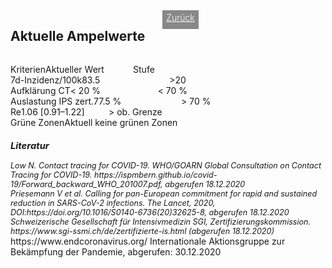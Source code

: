 <html>
  <head>
    <title>Aktuelle Ampelwerte</title>
    <meta charset="utf-8" />
    <meta http-equiv="expires" content="0">
  <style>
 /* FONTS */
 @import url("https://fonts.googleapis.com/css?family=Open+Sans+Condensed:300,700");
</style>
  </head>
  <body> 
 <div style="display:flex;"><h2>Aktuelle Ampelwerte</h2> <div style="margin-left:2em;padding:3px 6px 0 6px;background-color:#888;color:#fff;font-weight:300;height:27px!important;"><a href="main" style="color:#fff;">Zurück</a></div></div>
    <div class="onecol">
  <div class="ntable" style="display:flex;width:425px;margin-top:1em;">
    <div class="tbl0 st0">
      Kriterien
    </div>
    <div class="tbl5 st0" style="width:140px">
      Aktueller Wert
    </div>
    <div class="tbl5 st0" style="width:140px">
      Stufe
    </div>
    </div>
  <div class="ntbl" style="display:flex;width:425px;">
     <div class="tbl0 st0">
      7d-Inzidenz/100k
    </div>
    <div class="tbl5 st0" style="width:140px">
      83.5
    </div>
     <div class="tbl5 st4b" style="width:140px">
      >20
    </div>
  </div>
  <div class="ntbl" style="display:flex;width:425px;">
     <div class="tbl0 st0">
      Aufklärung CT
    </div>
    <div class="tbl5 st0" style="width:140px">
      < 20 %
    </div>
     <div class="tbl5 st4b" style="width:140px">
      < 70 %
    </div>
  </div>
  <div class="ntbl" style="display:flex;width:425px;">
    <div class="tbl0 st0">
      Auslastung IPS zert.
    </div>
    <div class="tbl5 st0" style="width:140px">
      77.5 %
    </div>
     <div class="tbl5 st4b" style="width:140px">
      > 70 %
    </div>
  </div>
  <div class="ntbl" style="display:flex;width:425px;">
    <div class="tbl0 st0">
      Re
    </div>
    <div class="tbl5 st0" style="width:140px">
     1.06 [0.91–1.22]
    </div>
    <div class="tbl5 st4b" style="width:140px">
      > ob. Grenze
    </div>
    </div>
  <div class="ntbl" style="display:flex;width:425px;">
    <div class="tbl0 st0">
      Grüne Zonen
    </div>
  <div class="tbl5 st0" style="width:280px;">
    Aktuell keine grünen Zonen
    </div>
    </div>
<div id="foot" style="font-size:0.9em;margin-top:1em;font-style:italic;">
  <h3>Literatur</h3>
  <div id="ref1">Low N. Contact tracing for COVID-19. WHO/GOARN Global Consultation on Contact Tracing for COVID-19. https://ispmbern.github.io/covid-19/Forward_backward_WHO_201007.pdf, abgerufen 18.12.2020</div>
<div id="ref2">Priesemann V et al. Calling for pan-European commitment for rapid and sustained reduction in SARS-CoV-2 infections. The Lancet, 2020, DOI:https://doi.org/10.1016/S0140-6736(20)32625-8, abgerufen 18.12.2020</div>
  <div id="ref3">Schweizerische Gesellschaft für Intensivmedizin SGI, Zertifizierungskommission. https://www.sgi-ssmi.ch/de/zertifizierte-is.html (abgerufen 18.12.2020)</div>
    </div>
    <div id="ref4">https://www.endcoronavirus.org/ Internationale Aktionsgruppe zur Bekämpfung der Pandemie, abgerufen: 30.12.2020</div>
